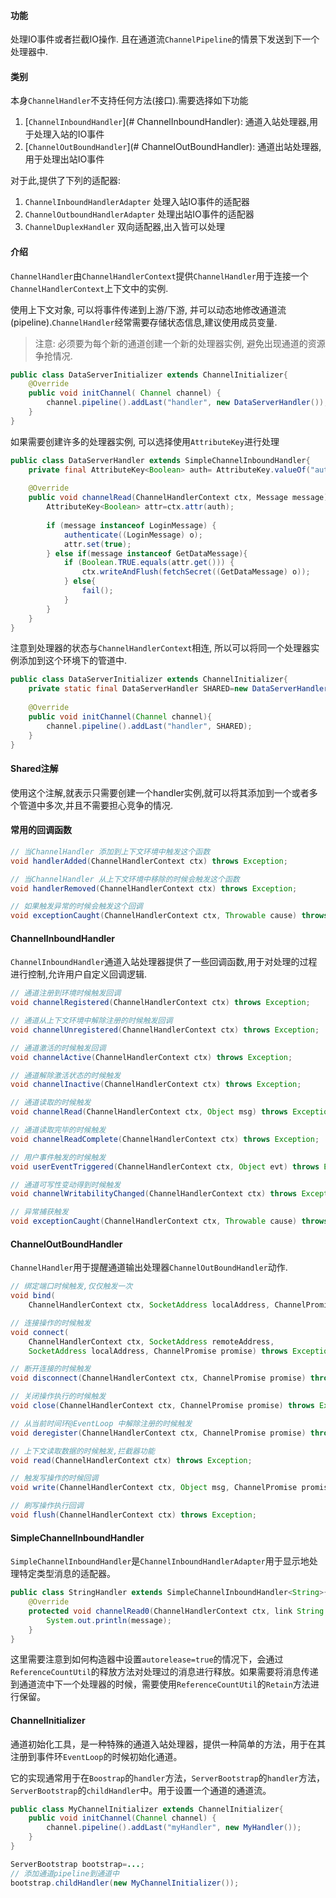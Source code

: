 #### 功能

处理IO事件或者拦截IO操作. 且在通道流`ChannelPipeline`的情景下发送到下一个处理器中.

#### 类别

本身`ChannelHandler`不支持任何方法(接口).需要选择如下功能

1. [`ChannelInboundHandler`](# ChannelInboundHandler): 通道入站处理器,用于处理入站的IO事件
2. [`ChannelOutBoundHandler`](# ChannelOutBoundHandler): 通道出站处理器,用于处理出站IO事件

对于此,提供了下列的适配器:

1. `ChannelInboundHandlerAdapter` 处理入站IO事件的适配器
2. `ChannelOutboundHandlerAdapter` 处理出站IO事件的适配器
3. `ChannelDuplexHandler` 双向适配器,出入皆可以处理

#### 介绍

`ChannelHandler`由`ChannelHandlerContext`提供`ChannelHandler`用于连接一个`ChannelHandlerContext`上下文中的实例. 

使用上下文对象, 可以将事件传递到上游/下游, 并可以动态地修改通道流(pipeline).`ChannelHandler`经常需要存储状态信息,建议使用成员变量.

> 注意: 必须要为每个新的通道创建一个新的处理器实例, 避免出现通道的资源争抢情况.

```java
public class DataServerInitializer extends ChannelInitializer{
    @Override
    public void initChannel( Channel channel) {
        channel.pipeline().addLast("handler", new DataServerHandler());
    }
}
```

如果需要创建许多的处理器实例, 可以选择使用`AttributeKey`进行处理

```java
public class DataServerHandler extends SimpleChannelInboundHandler{
    private final AttributeKey<Boolean> auth= AttributeKey.valueOf("auth");
    
    @Override
    public void channelRead(ChannelHandlerContext ctx, Message message) {
    	AttributeKey<Boolean> attr=ctx.attr(auth);
        
        if (message instanceof LoginMessage) {
            authenticate((LoginMessage) o);
            attr.set(true);
        } else if(message instanceof GetDataMessage){
            if (Boolean.TRUE.equals(attr.get())) {
                ctx.writeAndFlush(fetchSecret((GetDataMessage) o));
            } else{
                fail();
            }
        }
    }
}
```

注意到处理器的状态与`ChannelHandlerContext`相连, 所以可以将同一个处理器实例添加到这个环境下的管道中.

```java
public class DataServerInitializer extends ChannelInitializer{
    private static final DataServerHandler SHARED=new DataServerHandler();
    
    @Override
    public void initChannel(Channel channel){
        channel.pipeline().addLast("handler", SHARED);
    }
}
```

#### Shared注解

使用这个注解,就表示只需要创建一个handler实例,就可以将其添加到一个或者多个管道中多次,并且不需要担心竞争的情况.

#### 常用的回调函数

```java
// 当ChannelHandler 添加到上下文环境中触发这个函数
void handlerAdded(ChannelHandlerContext ctx) throws Exception;

// 当ChannelHandler 从上下文环境中移除的时候会触发这个函数
void handlerRemoved(ChannelHandlerContext ctx) throws Exception;

// 如果触发异常的时候会触发这个回调
void exceptionCaught(ChannelHandlerContext ctx, Throwable cause) throws Exception;
```

#### ChannelInboundHandler

`ChannelInboundHandler`通道入站处理器提供了一些回调函数,用于对处理的过程进行控制,允许用户自定义回调逻辑.

```java
// 通道注册到环境时候触发回调
void channelRegistered(ChannelHandlerContext ctx) throws Exception;

// 通道从上下文环境中解除注册的时候触发回调
void channelUnregistered(ChannelHandlerContext ctx) throws Exception;

// 通道激活的时候触发回调
void channelActive(ChannelHandlerContext ctx) throws Exception;

// 通道解除激活状态的时候触发
void channelInactive(ChannelHandlerContext ctx) throws Exception;

// 通道读取的时候触发
void channelRead(ChannelHandlerContext ctx, Object msg) throws Exception;

// 通道读取完毕的时候触发
void channelReadComplete(ChannelHandlerContext ctx) throws Exception;

// 用户事件触发的时候触发
void userEventTriggered(ChannelHandlerContext ctx, Object evt) throws Exception;

// 通道可写性变动得到时候触发
void channelWritabilityChanged(ChannelHandlerContext ctx) throws Exception;

// 异常捕获触发
void exceptionCaught(ChannelHandlerContext ctx, Throwable cause) throws Exception;
```

#### ChannelOutBoundHandler

`ChannelHandler`用于提醒通道输出处理器`ChannelOutBoundHandler`动作.

```java
// 绑定端口时候触发,仅仅触发一次
void bind(
    ChannelHandlerContext ctx, SocketAddress localAddress, ChannelPromise promise) throws Exception;

// 连接操作的时候触发
void connect(
    ChannelHandlerContext ctx, SocketAddress remoteAddress,
    SocketAddress localAddress, ChannelPromise promise) throws Exception;

// 断开连接的时候触发
void disconnect(ChannelHandlerContext ctx, ChannelPromise promise) throws Exception;

// 关闭操作执行的时候触发
void close(ChannelHandlerContext ctx, ChannelPromise promise) throws Exception;

// 从当前时间环@EventLoop 中解除注册的时候触发
void deregister(ChannelHandlerContext ctx, ChannelPromise promise) throws Exception;

// 上下文读取数据的时候触发,拦截器功能
void read(ChannelHandlerContext ctx) throws Exception;

// 触发写操作的时候回调
void write(ChannelHandlerContext ctx, Object msg, ChannelPromise promise) throws Exception;

// 刷写操作执行回调
void flush(ChannelHandlerContext ctx) throws Exception;
```

#### SimpleChannelInboundHandler

`SimpleChannelInboundHandler`是`ChannelInboundHandlerAdapter`用于显示地处理特定类型消息的适配器。

```java
public class StringHandler extends SimpleChannelInboundHandler<String>{
    @Override
    protected void channelRead0(ChannelHandlerContext ctx, link String message) throws Exception{
        System.out.println(message);
    }
}
```

这里需要注意到如何构造器中设置`autorelease=true`的情况下，会通过`ReferenceCountUtil`的释放方法对处理过的消息进行释放。如果需要将消息传递到通道流中下一个处理器的时候，需要使用`ReferenceCountUtil`的`Retain`方法进行保留。

#### ChannelInitializer

通道初始化工具，是一种特殊的通道入站处理器，提供一种简单的方法，用于在其注册到事件环`EventLoop`的时候初始化通道。

它的实现通常用于在`Boostrap`的`handler`方法，`ServerBootstrap`的`handler`方法，`ServerBootstrap`的`childHandler`中。用于设置一个通道的通道流。

```java
public class MyChannelInitializer extends ChannelInitializer{
    public void initChannel(Channel channel) {
        channel.pipeline().addLast("myHandler", new MyHandler());
    }
}

ServerBootstrap bootstrap=...;
// 添加通道pipeline到通道中
bootstrap.childHandler(new MyChannelInitializer());
```

